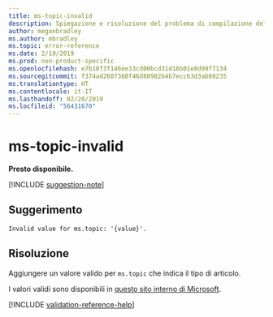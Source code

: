 ```yaml
---
title: ms-topic-invalid
description: Spiegazione e risoluzione del problema di compilazione della documentazione ms-topic-invalid
author: meganbradley
ms.author: mbradley
ms.topic: error-reference
ms.date: 2/19/2019
ms.prod: non-product-specific
ms.openlocfilehash: e7b10f3f146ee33cd00bcd31d16b01e8d99f7134
ms.sourcegitcommit: f374ad2607360f46d88982b4b7ecc63d3ab08235
ms.translationtype: HT
ms.contentlocale: it-IT
ms.lasthandoff: 02/20/2019
ms.locfileid: "56431670"
---
```

# <a name="ms-topic-invalid"></a>ms-topic-invalid

**Presto disponibile.**

[!INCLUDE [suggestion-note](includes/suggestion-note.md)]

## <a name="suggestion"></a>Suggerimento

`Invalid value for ms.topic: '{value}'.`

## <a name="resolution"></a>Risoluzione

Aggiungere un valore valido per `ms.topic` che indica il tipo di articolo.

I valori validi sono disponibili in [questo sito interno di Microsoft](https://docsmetadatatool.azurewebsites.net/whitelists).

<!--make sure to add this file to your includes folder and verify the path-->
[!INCLUDE [validation-reference-help](includes/validation-reference-help.md)]
